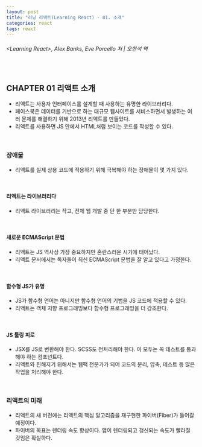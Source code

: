 ```yaml
---
layout: post
title: "러닝 리액트(Learning React) - 01. 소개"
categories: react
tags: react
---
```


###### \<Learning React>, Alex Banks, Eve Porcello 저 | 오현석 역

<br>

## CHAPTER 01 리액트 소개

- 리액트는 사용자 인터페이스를 설계할 때 사용하는 유명한 라이브러리다.
- 페이스북은 데이터를 기반으로 하는 대규모 웹사이트를 서비스하면서 발생하는 여러 문제를 해결하기 위해 2013년 리액트를 만들었다.
- 리액트를 사용하면 JS 안에서 HTML처럼 보이는 코드를 작성할 수 있다.

<br>

### 장애물

- 리액트를 실제 상용 코드에 적용하기 위해 극복해야 하는 장애물이 몇 가지 있다.

<br>

#### 리액트는 라이브러리다

- 리액트 라이브러리는 작고, 전체 웹 개발 중 단 한 부분만 담당한다.

<br>

#### 새로운 ECMAScript 문법

- 리액트는 JS 역사상 가장 중요하지만 혼란스러운 시기에 태어났다.
- 리액트 문서에서는 독자들이 최신 ECMAScript 문법을 잘 알고 있다고 가정한다.

<br>

#### 함수형 JS가 유명

- JS가 함수형 언어는 아니지만 함수형 언어의 기법을 JS 코드에 적용할 수 있다.
- 리액트는 객체 지향 프로그래밍보다 함수형 프로그래밍을 더 강조한다.

<br>

#### JS 툴링 피로

- JSX를 JS로 변환해야 한다. SCSS도 전처리해야 한다. 이 모두는 꼭 테스트를 통과해야 하는 컴포넌트다.
- 리액트와 친해지기 위해서는 웹팩 전문가가 되어 코드의 분리, 압축, 테스트 등 많은 작업을 처리해야 한다.

<br>

### 리액트의 미래

- 리액트의 새 버전에는 리액트의 핵심 알고리즘을 재구현한 파이버(Fiber)가 들어갈 예정이다.
- 파이버의 목표는 렌더링 속도 향상이다. 앱이 렌더링되고 갱신되는 속도가 빨라질 것임은 확실하다.

<br>

